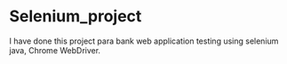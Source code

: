 # Selenium_project
I have done this project para bank web application testing using selenium java, Chrome WebDriver.
